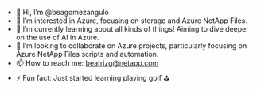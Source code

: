 - 👋 Hi, I’m @beagomezangulo
- 👀 I’m interested in Azure, focusing on storage and Azure NetApp Files. 
- 🌱 I’m currently learning about all kinds of things! Aiming to dive deeper on the use of AI in Azure.
- 💞️ I’m looking to collaborate on Azure projects, particularly focusing on Azure NetApp Files scripts and automation. 
- 📫 How to reach me: beatrizg@netapp.com
- ⚡ Fun fact: Just started learning playing golf ⛳️

<!---
beagomezangulo/beagomezangulo is a ✨ special ✨ repository because its `README.md` (this file) appears on your GitHub profile.
You can click the Preview link to take a look at your changes.
--->
